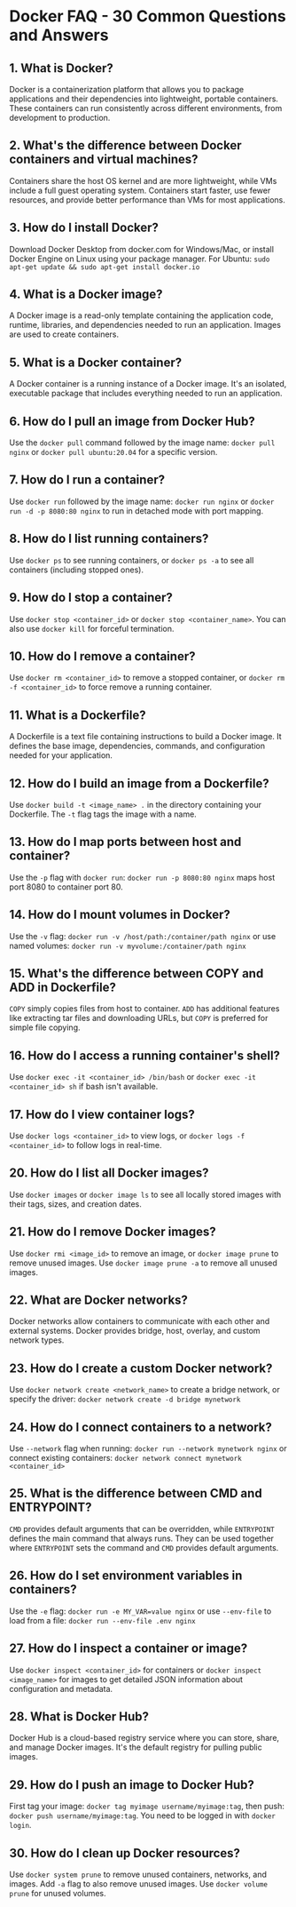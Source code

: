 # Docker FAQ - 30 Common Questions and Answers

## 1. What is Docker?

Docker is a containerization platform that allows you to package applications and their dependencies into lightweight, portable containers. These containers can run consistently across different environments, from development to production.

## 2. What's the difference between Docker containers and virtual machines?

Containers share the host OS kernel and are more lightweight, while VMs include a full guest operating system. Containers start faster, use fewer resources, and provide better performance than VMs for most applications.

## 3. How do I install Docker?

Download Docker Desktop from docker.com for Windows/Mac, or install Docker Engine on Linux using your package manager. For Ubuntu: `sudo apt-get update && sudo apt-get install docker.io`

## 4. What is a Docker image?

A Docker image is a read-only template containing the application code, runtime, libraries, and dependencies needed to run an application. Images are used to create containers.

## 5. What is a Docker container?

A Docker container is a running instance of a Docker image. It's an isolated, executable package that includes everything needed to run an application.

## 6. How do I pull an image from Docker Hub?

Use the `docker pull` command followed by the image name: `docker pull nginx` or `docker pull ubuntu:20.04` for a specific version.

## 7. How do I run a container?

Use `docker run` followed by the image name: `docker run nginx` or `docker run -d -p 8080:80 nginx` to run in detached mode with port mapping.

## 8. How do I list running containers?

Use `docker ps` to see running containers, or `docker ps -a` to see all containers (including stopped ones).

## 9. How do I stop a container?

Use `docker stop <container_id>` or `docker stop <container_name>`. You can also use `docker kill` for forceful termination.

## 10. How do I remove a container?

Use `docker rm <container_id>` to remove a stopped container, or `docker rm -f <container_id>` to force remove a running container.

## 11. What is a Dockerfile?

A Dockerfile is a text file containing instructions to build a Docker image. It defines the base image, dependencies, commands, and configuration needed for your application.

## 12. How do I build an image from a Dockerfile?

Use `docker build -t <image_name> .` in the directory containing your Dockerfile. The `-t` flag tags the image with a name.

## 13. How do I map ports between host and container?

Use the `-p` flag with `docker run`: `docker run -p 8080:80 nginx` maps host port 8080 to container port 80.

## 14. How do I mount volumes in Docker?

Use the `-v` flag: `docker run -v /host/path:/container/path nginx` or use named volumes: `docker run -v myvolume:/container/path nginx`

## 15. What's the difference between COPY and ADD in Dockerfile?

`COPY` simply copies files from host to container. `ADD` has additional features like extracting tar files and downloading URLs, but `COPY` is preferred for simple file copying.

## 16. How do I access a running container's shell?

Use `docker exec -it <container_id> /bin/bash` or `docker exec -it <container_id> sh` if bash isn't available.

## 17. How do I view container logs?

Use `docker logs <container_id>` to view logs, or `docker logs -f <container_id>` to follow logs in real-time.


## 20. How do I list all Docker images?

Use `docker images` or `docker image ls` to see all locally stored images with their tags, sizes, and creation dates.

## 21. How do I remove Docker images?

Use `docker rmi <image_id>` to remove an image, or `docker image prune` to remove unused images. Use `docker image prune -a` to remove all unused images.

## 22. What are Docker networks?

Docker networks allow containers to communicate with each other and external systems. Docker provides bridge, host, overlay, and custom network types.

## 23. How do I create a custom Docker network?

Use `docker network create <network_name>` to create a bridge network, or specify the driver: `docker network create -d bridge mynetwork`

## 24. How do I connect containers to a network?

Use `--network` flag when running: `docker run --network mynetwork nginx` or connect existing containers: `docker network connect mynetwork <container_id>`

## 25. What is the difference between CMD and ENTRYPOINT?

`CMD` provides default arguments that can be overridden, while `ENTRYPOINT` defines the main command that always runs. They can be used together where `ENTRYPOINT` sets the command and `CMD` provides default arguments.

## 26. How do I set environment variables in containers?

Use the `-e` flag: `docker run -e MY_VAR=value nginx` or use `--env-file` to load from a file: `docker run --env-file .env nginx`

## 27. How do I inspect a container or image?

Use `docker inspect <container_id>` for containers or `docker inspect <image_name>` for images to get detailed JSON information about configuration and metadata.

## 28. What is Docker Hub?

Docker Hub is a cloud-based registry service where you can store, share, and manage Docker images. It's the default registry for pulling public images.

## 29. How do I push an image to Docker Hub?

First tag your image: `docker tag myimage username/myimage:tag`, then push: `docker push username/myimage:tag`. You need to be logged in with `docker login`.

## 30. How do I clean up Docker resources?

Use `docker system prune` to remove unused containers, networks, and images. Add `-a` flag to also remove unused images. Use `docker volume prune` for unused volumes.